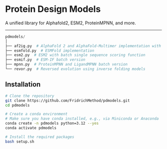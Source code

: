 # Protein Design Models

A unified library for Alphafold2, ESM2, ProteinMPNN, and more.

---

```python
pdmodels/
│
├── af2ig.py  # AlphaFold 2 and AlphaFold-Multimer implementation with initial guess of MSA and templates
├── esmfold.py  # ESMFold implementation
├── esm2.py  # ESM2 with batch single sequence scoring function
├── esmif.py  # ESM-IF batch version
├── mpnn.py  # ProteinMPNN and LigandMPNN batch version
└── revor.py  # Reversed evolution using inverse folding models
```

## Installation

```bash
# Clone the repository
git clone https://github.com/FridrichMethod/pdmodels.git
cd pdmodels

# Create a conda environment
# Make sure you have conda installed, e.g., via Miniconda or Anaconda
conda create -n pdmodels python=3.12 --yes
conda activate pdmodels

# Install the required packages
bash setup.sh
```
